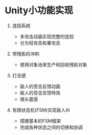 # Unity小功能实现

1. 连招系统
   - 多攻击动画实现完整的连招
   - 分为轻攻击和重攻击

2. 带残影的冲刺
   - 使用对象池来生产和回收残影对象
3. 打击感
   - 敌人的受击反馈动画
   - 敌人的受击反馈特效
   - 镜头震感
4. 有限状态机(FSM)实现敌人AI
   - 搭建基本的FSM框架
   - 完成各种状态之间的切换和协调
